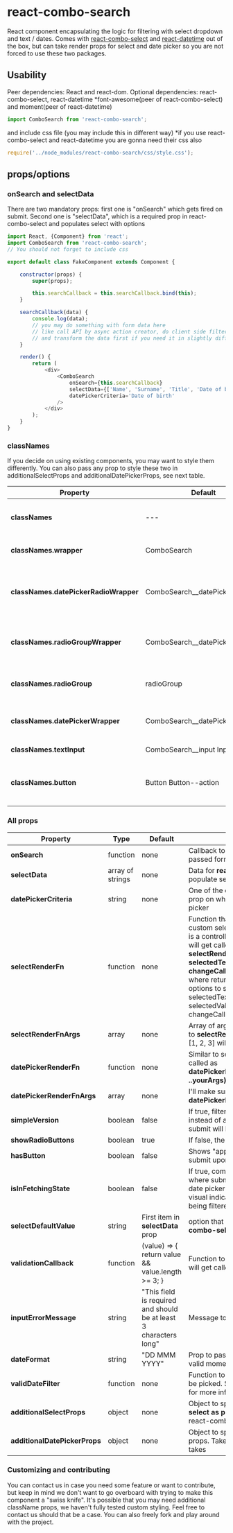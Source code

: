 # react-combo-search

React component encapsulating the logic for filtering with select dropdown and text / dates.
Comes with [react-combo-select](https://www.npmjs.com/package/react-combo-select) and [react-datetime](https://www.npmjs.com/package/react-datetime) out of the box, but can take render props for select and date picker so you are not forced to use these two packages.


## Usability
Peer dependencies: React and react-dom. 
Optional dependencies: react-combo-select, react-datetime *font-awesome(peer of react-combo-select) and moment(peer of react-datetime)
```javascript
import ComboSearch from 'react-combo-search';
```
and include css file (you may include this in different way) *if you use react-combo-select and react-datetime you are gonna need their css also
```javascript
require('../node_modules/react-combo-search/css/style.css');
```

## props/options

### onSearch and selectData
There are two mandatory props: first one is "onSearch" which gets fired on submit. Second one is "selectData", which is a required prop in react-combo-select and populates select with options

```javascript
import React, {Component} from 'react';
import ComboSearch from 'react-combo-search';
// You should not forget to include css

export default class FakeComponent extends Component {

	constructor(props) {
		super(props);

		this.searchCallback = this.searchCallback.bind(this);
	}

	searchCallback(data) {
		console.log(data);
		// you may do something with form data here
		// like call API by async action creator, do client side filtering
		// and transform the data first if you need it in slightly different format
	}

	render() {
		return (
			<div>
				<ComboSearch
					onSearch={this.searchCallback}
					selectData={['Name', 'Surname', 'Title', 'Date of birth']}
					datePickerCriteria='Date of birth'
				/>
			</div>
		);
	}
}
```

### classNames
If you decide on using existing components, you may want to style them differently. You can also pass any prop to style these two in additionalSelectProps and additionalDatePickerProps, see next table. 

| Property | Default | Description |
| ------------ | ------- | ----------- |
| **classNames** | --- | Object containing classnames listed below |
| **classNames.wrapper** | ComboSearch | Component root element |
| **classNames.datePickerRadioWrapper** | ComboSearch__datePicker | Element wrapping radio buttons and date picker input |
| **classNames.radioGroupWrapper** | ComboSearch__datePickerRadio | Element wrapping radio buttons component |
| **classNames.radioGroup** | radioGroup | Root element of radio group component |
| **classNames.datePickerWrapper** | ComboSearch__datePickerWrapper | Element wrapping date picker component |
| **classNames.textInput** | ComboSearch__input InputBox | Text input field |
| **classNames.button** | Button Button--action | Apply button, should you choose to use it |

### All props

| Property         | Type    | Default | Description |
| ------------ | ------- | ------- | ----------- |
| **onSearch** | function | none | Callback to invoke on filter apply, gets passed form data as only argument
| **selectData** | array of strings | none | Data for **react-combo-select** to populate select with options
| **datePickerCriteria** | string | none | One of the option from **selectData** prop on which we want to open a date picker
| **selectRenderFn** | function | none | Function that returns jsx for your custom select component. Since select is a controlled component this function will get called like **selectRenderFn(selectData, selectedText, selectedValue, changeCallback, ...yourArguments)**, where returning component sets its options to selectData, text to selectedText(optional), value to selectedValue and onChange to changeCallback. 
| **selectRenderFnArgs** | array | none | Array of arguments that will get passed to **selectRenderFn** that you passed. Eg [1, 2, 3] will get spread as arguments
| **datePickerRenderFn** | function | none | Similar to selectRenderFn, will get called as **datePickerRenderFn(changeCallback, ..yourArgs)**
| **datePickerRenderFnArgs** | array | none | I'll make sure they find their way to **datePickerRenderFn**
| **simpleVersion** | boolean | false | If true, filter bar will not show and instead of accumulating filters, every submit will be separate
| **showRadioButtons** | boolean | true | If false, the buttons will not render
| **hasButton** | boolean | false | Shows "apply" button, and doesn't submit upon selecting date.
| **isInFetchingState** | boolean | false | If true, component will go into state where submit, destroying filters and date picker is disabled and there is visual indication that some data is being filtered
| **selectDefaultValue** | string | First item in **selectData** prop | option that is preselected in **react-combo-select** on component render 
| **validationCallback** | function | (value) => { return value && value.length >= 3; } | Function to run to validate text input, will get called with value as argument
| **inputErrorMessage** | string | "This field is required and should be at least 3 characters long" | Message to display if validation fails
| **dateFormat** | string | "DD MMM YYYY" | Prop to pass to date picker, takes any valid moment.js format
| **validDateFilter** | function | none | Function to validate which dates can be picked. See [react-datetime](https://www.npmjs.com/package/react-datetime) docs for more info 
| **additionalSelectProps** | object | none | Object to spread on **react-combo-select as props**. Takes any props react-combo-select takes
| **additionalDatePickerProps** | object | none | Object to spread on **react-datetime** as props. Takes any props react-datetime takes

### Customizing and contributing

You can contact us in case you need some feature or want to contribute, but keep in mind we don't want to go overboard with trying to make this component a "swiss knife".
It's possible that you may need additional className props, we haven't fully tested custom styling. Feel free to contact us should that be a case.
You can also freely fork and play around with the project.
